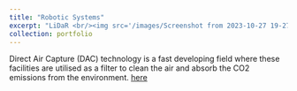 ```yaml
---
title: "Robotic Systems"
excerpt: "LiDaR <br/><img src='/images/Screenshot from 2023-10-27 19-27-40.png'>"
collection: portfolio
---
```


Direct Air Capture (DAC) technology is a fast developing field where these facilities are utilised as a filter to clean the air and absorb the CO2 emissions from the environment. [here](https://github.com/odysseasb12/odysseasb12.github.io/blob/master/files/annotated-DAC%20Facility%2055-%20Project%20Final%20Report%20.pdf)


